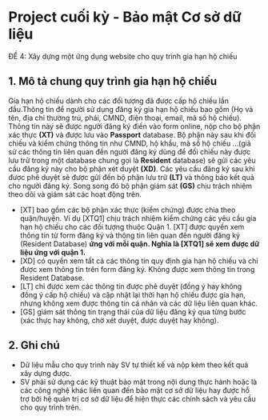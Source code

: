# Project cuối kỳ - Bảo mật Cơ sở dữ liệu

ĐỀ 4: Xây dựng một ứng dụng website cho quy trình gia hạn hộ chiếu

## 1. Mô tả chung quy trình gia hạn hộ chiếu

Gia hạn hộ chiếu dành cho các đối tượng đã được cấp hộ chiếu lần đầu.Thông tin để người sử dụng đăng ký gia hạn hộ chiếu bao gồm (Họ và tên, địa chỉ thường trú, phái, CMND, điện thoại, email, mã số hộ chiếu). Thông tin này sẽ được người đăng ký điền vào form online, nộp cho bộ phận xác thực **(XT)** và được lưu vào **Passport** database. Bộ phận này sau khi đối chiếu và kiểm chứng thông tin như CMND, hộ khẩu, mã số hộ chiếu …(giả sử các thông tin liên quan đến người đăng ký dùng để đối chiếu này được lưu trữ trong một database chung gọi là **Resident** database) sẽ gửi các yêu cầu đăng ký này cho bộ phận xét duyệt **(XD)**. Các yêu cầu đăng ký sau khi được phê duyệt sẽ được gửi đến bộ phận lưu trữ **(LT)** và thông báo kết quả cho người đăng ký. Song song đó bộ phận giám sát **(GS)** chịu trách nhiệm theo dõi và giám sát các hoạt động trên.

- [XT] bao gồm các bộ phận xác thực (kiểm chứng) được chia theo quận/huyện. Ví dụ [XTQ1] chịu trách nhiệm kiểm chứng các yêu cầu gia hạn hộ chiếu cho các đối tượng thuộc Quận 1. [XT] được quyền xem thông tin từ form đăng ký và thông tin liên quan đến người đăng ký (Resident Database) **ứng với mỗi quận. Nghĩa là [XTQ1] sẽ xem được dữ liệu ứng với quận 1.**
- [XD] có quyền xem tất cả các thông tin quy định gia hạn hộ chiếu và chỉ được xem thông tin trên form đăng ký. Không được xem thông tin trong Resident Database.
- [LT] chỉ được xem các thông tin được phê duyệt (đồng ý hay không đồng ý cấp hộ chiếu) và cập nhật lại thời hạn hộ chiếu được gia hạn, nhưng không xem được thông tin cá nhân và các dữ liệu liên quan khác.
- [GS] giám sát thông tin trạng thái của dữ liệu đăng ký qua từng bước (xác thực hay không, chờ xét duyệt, được duyệt hay không).

## 2. Ghi chú

- Dữ liệu mẫu cho quy trình này SV tự thiết kế và nộp kèm theo kết quả xây dựng được.
- SV phải sử dụng các kỹ thuật bảo mật trong nội dung thực hành hoặc là các công nghệ khác liên quan đến bảo mật cơ sở dữ liệu hay được hỗ trợ bởi hệ quản trị cơ sở dữ liệu để hiện thực các chính sách và yêu cầu cho quy trình trên.
